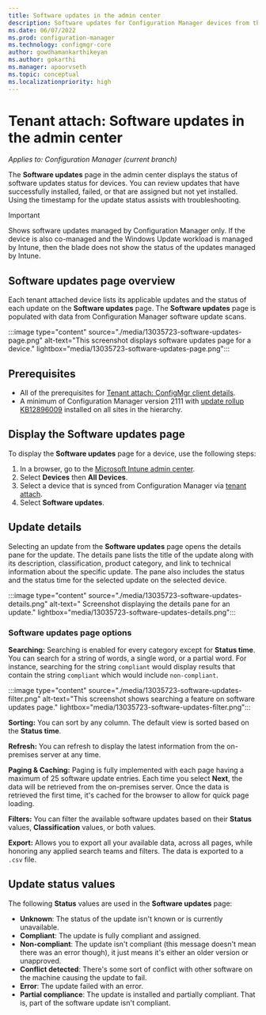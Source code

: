 ```yaml
---
title: Software updates in the admin center
description: Software updates for Configuration Manager devices from the admin center
ms.date: 06/07/2022
ms.prod: configuration-manager
ms.technology: configmgr-core
author: gowdhamankarthikeyan
ms.author: gokarthi
ms.manager: apoorvseth
ms.topic: conceptual
ms.localizationpriority: high
---
```

# Tenant attach: Software updates in the admin center
<!--13035723-->
*Applies to: Configuration Manager (current branch)*

The **Software updates** page in the admin center displays the status of software updates status for devices. You can review updates that have successfully installed, failed, or that are assigned but not yet installed. Using the timestamp for the update status assists with troubleshooting.

> [!IMPORTANT]
> Shows software updates managed by Configuration Manager only. If the device is also co-managed and the Windows Update workload is managed by Intune, then the blade does not show the status of the updates managed by Intune.

## Software updates page overview

Each tenant attached device lists its applicable updates and the status of each update on the **Software updates** page. The **Software updates** page is populated with data from Configuration Manager software update scans.

:::image type="content" source="./media/13035723-software-updates-page.png" alt-text="This screenshot displays software updates page for a device." lightbox="media/13035723-software-updates-page.png":::

## Prerequisites

- All of the prerequisites for [Tenant attach: ConfigMgr client details](client-details.md).
- A minimum of Configuration Manager version 2111 with [update rollup KB12896009](../hotfix/2111/12896009.md) installed on all sites in the hierarchy.


## Display the Software updates page

To display the **Software updates** page for a device, use the following steps:

1. In a browser, go to the [Microsoft Intune admin center](https://go.microsoft.com/fwlink/?linkid=2109431).
1. Select **Devices** then **All Devices**.
1. Select a device that is synced from Configuration Manager via [tenant attach](device-sync-actions.md).
1. Select **Software updates**.

## Update details

Selecting an update from the **Software updates** page opens the details pane for the update. The details pane lists the title of the update along with its description, classification, product category, and link to technical information about the specific update. The pane also includes the status and the status time for the selected update on the selected device.

:::image type="content" source="./media/13035723-software-updates-details.png" alt-text=" Screenshot displaying the details pane for an update." lightbox="media/13035723-software-updates-details.png":::

### Software updates page options

**Searching:** Searching is enabled for every category except for **Status time**. You can search for a string of words, a single word, or a partial word. For instance, searching for the string `compliant` would display results that contain the string `compliant` which would include `non-compliant`.

:::image type="content" source="./media/13035723-software-updates-filter.png" alt-text="This screenshot shows searching a feature on software updates page." lightbox="media/13035723-software-updates-filter.png":::

**Sorting:** You can sort by any column. The default view is sorted based on the **Status time**.

**Refresh:** You can refresh to display the latest information from the on-premises server at any time.

**Paging & Caching:** Paging is fully implemented with each page having a maximum of 25 software update entries. Each time you select **Next**, the data will be retrieved from the on-premises server. Once the data is retrieved the first time, it's cached for the browser to allow for quick page loading.

**Filters:** You can filter the available software updates based on their **Status** values, **Classification** values, or both values.

**Export:** Allows you to export all your available data, across all pages, while honoring any applied search teams and filters. The data is exported to a `.csv` file.

## Update status values

The following **Status** values are used in the **Software updates** page:

- **Unknown**: The status of the update isn't known or is currently unavailable.
- **Compliant**: The update is fully compliant and assigned.
- **Non-compliant**: The update isn't compliant (this message doesn't mean there was an error though), it just means it's either an older version or unapproved.
- **Conflict detected**: There's some sort of conflict with other software on the machine causing the update to fail.
- **Error**: The update failed with an error.
- **Partial compliance**: The update is installed and partially compliant. That is, part of the software update isn't compliant.
